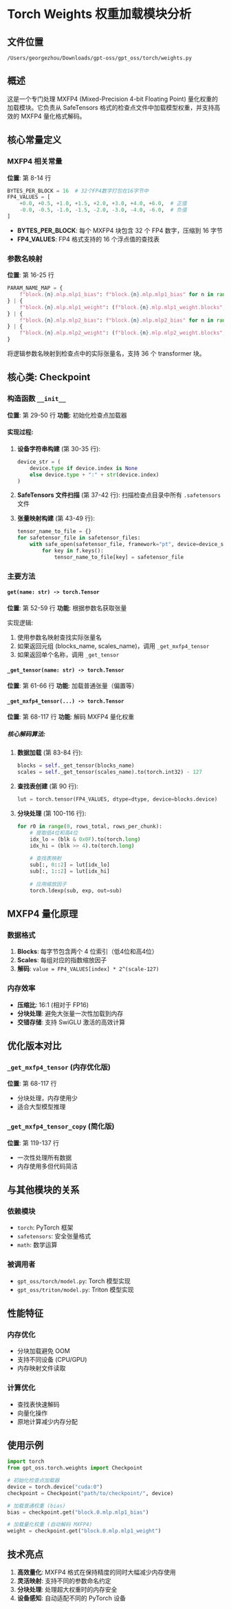 # Torch Weights 权重加载模块分析

## 文件位置
`/Users/georgezhou/Downloads/gpt-oss/gpt_oss/torch/weights.py`

## 概述
这是一个专门处理 MXFP4 (Mixed-Precision 4-bit Floating Point) 量化权重的加载模块。它负责从 SafeTensors 格式的检查点文件中加载模型权重，并支持高效的 MXFP4 量化格式解码。

## 核心常量定义

### MXFP4 相关常量
**位置**: 第 8-14 行
```python
BYTES_PER_BLOCK = 16  # 32个FP4数字打包在16字节中
FP4_VALUES = [
    +0.0, +0.5, +1.0, +1.5, +2.0, +3.0, +4.0, +6.0,  # 正值
    -0.0, -0.5, -1.0, -1.5, -2.0, -3.0, -4.0, -6.0,  # 负值
]
```
- **BYTES_PER_BLOCK**: 每个 MXFP4 块包含 32 个 FP4 数字，压缩到 16 字节
- **FP4_VALUES**: FP4 格式支持的 16 个浮点值的查找表

### 参数名映射
**位置**: 第 16-25 行
```python
PARAM_NAME_MAP = {
    f"block.{n}.mlp.mlp1_bias": f"block.{n}.mlp.mlp1_bias" for n in range(36)
} | {
    f"block.{n}.mlp.mlp1_weight": (f"block.{n}.mlp.mlp1_weight.blocks", f"block.{n}.mlp.mlp1_weight.scales") for n in range(36)
} | {
    f"block.{n}.mlp.mlp2_bias": f"block.{n}.mlp.mlp2_bias" for n in range(36)
} | {
    f"block.{n}.mlp.mlp2_weight": (f"block.{n}.mlp.mlp2_weight.blocks", f"block.{n}.mlp.mlp2_weight.scales") for n in range(36)
}
```
将逻辑参数名映射到检查点中的实际张量名，支持 36 个 transformer 块。

## 核心类: Checkpoint

### 构造函数 `__init__`
**位置**: 第 29-50 行
**功能**: 初始化检查点加载器

#### 实现过程:
1. **设备字符串构建** (第 30-35 行):
   ```python
   device_str = (
       device.type if device.index is None
       else device.type + ":" + str(device.index)
   )
   ```

2. **SafeTensors 文件扫描** (第 37-42 行):
   扫描检查点目录中所有 `.safetensors` 文件

3. **张量映射构建** (第 43-49 行):
   ```python
   tensor_name_to_file = {}
   for safetensor_file in safetensor_files:
       with safe_open(safetensor_file, framework="pt", device=device_str) as f:
           for key in f.keys():
               tensor_name_to_file[key] = safetensor_file
   ```

### 主要方法

#### `get(name: str) -> torch.Tensor`
**位置**: 第 52-59 行
**功能**: 根据参数名获取张量

实现逻辑:
1. 使用参数名映射查找实际张量名
2. 如果返回元组 (blocks_name, scales_name)，调用 `_get_mxfp4_tensor`
3. 如果返回单个名称，调用 `_get_tensor`

#### `_get_tensor(name: str) -> torch.Tensor`
**位置**: 第 61-66 行
**功能**: 加载普通张量（偏置等）

#### `_get_mxfp4_tensor(...) -> torch.Tensor`
**位置**: 第 68-117 行
**功能**: 解码 MXFP4 量化权重

##### 核心解码算法:
1. **数据加载** (第 83-84 行):
   ```python
   blocks = self._get_tensor(blocks_name)
   scales = self._get_tensor(scales_name).to(torch.int32) - 127
   ```

2. **查找表创建** (第 90 行):
   ```python
   lut = torch.tensor(FP4_VALUES, dtype=dtype, device=blocks.device)
   ```

3. **分块处理** (第 100-116 行):
   ```python
   for r0 in range(0, rows_total, rows_per_chunk):
       # 提取低4位和高4位
       idx_lo = (blk & 0x0F).to(torch.long)
       idx_hi = (blk >> 4).to(torch.long)
       
       # 查找表映射
       sub[:, 0::2] = lut[idx_lo]
       sub[:, 1::2] = lut[idx_hi]
       
       # 应用缩放因子
       torch.ldexp(sub, exp, out=sub)
   ```

## MXFP4 量化原理

### 数据格式
1. **Blocks**: 每字节包含两个 4 位索引（低4位和高4位）
2. **Scales**: 每组对应的指数缩放因子
3. **解码**: `value = FP4_VALUES[index] * 2^(scale-127)`

### 内存效率
- **压缩比**: 16:1 (相对于 FP16)
- **分块处理**: 避免大张量一次性加载到内存
- **交错存储**: 支持 SwiGLU 激活的高效计算

## 优化版本对比

### `_get_mxfp4_tensor` (内存优化版)
**位置**: 第 68-117 行
- 分块处理，内存使用少
- 适合大型模型推理

### `_get_mxfp4_tensor_copy` (简化版)
**位置**: 第 119-137 行
- 一次性处理所有数据
- 内存使用多但代码简洁

## 与其他模块的关系

### 依赖模块
- `torch`: PyTorch 框架
- `safetensors`: 安全张量格式
- `math`: 数学运算

### 被调用者
- `gpt_oss/torch/model.py`: Torch 模型实现
- `gpt_oss/triton/model.py`: Triton 模型实现

## 性能特征

### 内存优化
- 分块加载避免 OOM
- 支持不同设备 (CPU/GPU)
- 内存映射文件读取

### 计算优化
- 查找表快速解码
- 向量化操作
- 原地计算减少内存分配

## 使用示例

```python
import torch
from gpt_oss.torch.weights import Checkpoint

# 初始化检查点加载器
device = torch.device("cuda:0")
checkpoint = Checkpoint("path/to/checkpoint/", device)

# 加载普通权重 (bias)
bias = checkpoint.get("block.0.mlp.mlp1_bias")

# 加载量化权重 (自动解码 MXFP4)
weight = checkpoint.get("block.0.mlp.mlp1_weight")
```

## 技术亮点

1. **高效量化**: MXFP4 格式在保持精度的同时大幅减少内存使用
2. **灵活映射**: 支持不同的参数命名约定
3. **分块处理**: 处理超大权重时的内存安全
4. **设备感知**: 自动适配不同的 PyTorch 设备